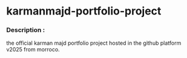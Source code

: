 # karmanmajd-portfolio-project

### Description :
the official karman majd portfolio project hosted in the github platform v2025 from morroco.


